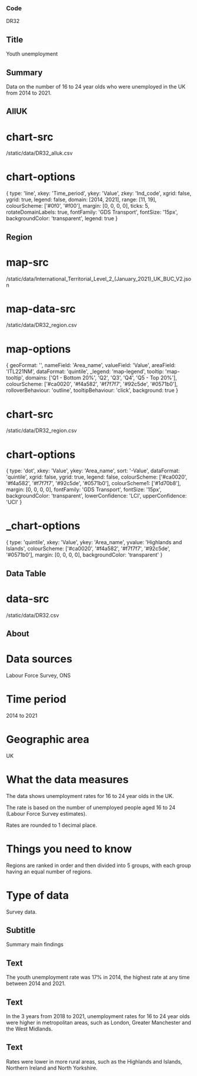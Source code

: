 ### Code
DR32

## Title
Youth unemployment

## Summary
Data on the number of 16 to 24 year olds who were unemployed in the UK from 2014 to 2021.

## AllUK
# chart-src
/static/data/DR32_alluk.csv

# chart-options
{ type: 'line', xkey: 'Time_period', ykey: 'Value', zkey: 'Ind_code', xgrid: false, ygrid: true, legend: false, domain: [2014, 2021], range: [11, 19], colourScheme: ['#0f0', '#f00'], margin: [0, 0, 0, 0], ticks: 5, rotateDomainLabels: true, fontFamily: 'GDS Transport', fontSize: '15px', backgroundColor: 'transparent', legend: true }

## Region
# map-src
/static/data/International_Territorial_Level_2_(January_2021)_UK_BUC_V2.json

# map-data-src
/static/data/DR32_region.csv

# map-options
{ geoFormat: '', nameField: 'Area_name', valueField: 'Value', areaField: 'ITL221NM', dataFormat: 'quintile', _legend: 'map-legend', tooltip: 'map-tooltip', domains: ['Q1 - Bottom 20%', 'Q2', 'Q3', 'Q4', 'Q5 - Top 20%'], colourScheme: ['#ca0020', '#f4a582', '#f7f7f7', '#92c5de', '#0571b0'], rolloverBehaviour: 'outline', tooltipBehaviour: 'click', background: true }

# chart-src
/static/data/DR32_region.csv

# chart-options
{ type: 'dot', xkey: 'Value', ykey: 'Area_name', sort: '-Value', dataFormat: 'quintile', xgrid: false, ygrid: true, legend: false, colourScheme: ['#ca0020', '#f4a582', '#f7f7f7', '#92c5de', '#0571b0'], colourScheme1: ['#1d70b8'], margin: [0, 0, 0, 0], fontFamily: 'GDS Transport', fontSize: '15px', backgroundColor: 'transparent', lowerConfidence: 'LCI', upperConfidence: 'UCI' }

# _chart-options
{ type: 'quintile', xkey: 'Value', ykey: 'Area_name', yvalue: 'Highlands and Islands', colourScheme: ['#ca0020', '#f4a582', '#f7f7f7', '#92c5de', '#0571b0'], margin: [0, 0, 0, 0], backgroundColor: 'transparent' }

## Data Table
# data-src
/static/data/DR32.csv

## About
# Data sources
Labour Force Survey, ONS

# Time period
2014 to 2021

# Geographic area
UK

# What the data measures
The data shows unemployment rates for 16 to 24 year olds in the UK.</p>

<p class="govuk-body">The rate is based on the number of unemployed people aged 16 to 24 (Labour Force Survey estimates).</p>

<p class="govuk-body">Rates are rounded to 1 decimal place.

# Things you need to know
Regions are ranked in order and then divided into 5 groups, with each group having an equal number of regions.

# Type of data
Survey data.

## Subtitle
Summary main findings

## Text
The youth unemployment rate was 17% in 2014, the highest rate at any time between 2014 and 2021.

## Text
In the 3 years from 2018 to 2021, unemployment rates for 16 to 24 year olds were higher in metropolitan areas, such as London, Greater Manchester and the West Midlands.

## Text
Rates were lower in more rural areas, such as the Highlands and Islands, Northern Ireland and North Yorkshire.
